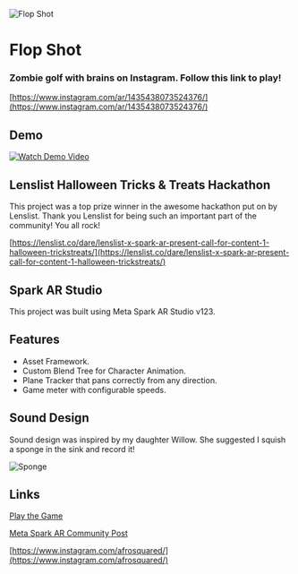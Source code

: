 
![Flop Shot](https://s3.us-west-2.amazonaws.com/www.afrosquared.com/resources/flop-shot/flop-shot.png?v=2)

# Flop Shot
### Zombie golf with brains on Instagram. Follow this link to play!

[https://www.instagram.com/ar/1435438073524376/](https://www.instagram.com/ar/1435438073524376/)

## Demo
[![Watch Demo Video](https://img.youtube.com/vi/KjD0kFHc6zE/0.jpg)](https://www.youtube.com/watch?v=KjD0kFHc6zE)

## Lenslist Halloween Tricks & Treats Hackathon
This project was a top prize winner in the awesome hackathon put on by Lenslist.  Thank you Lenslist for being such an important part of the community!  You all rock!

[https://lenslist.co/dare/lenslist-x-spark-ar-present-call-for-content-1-halloween-trickstreats/](https://lenslist.co/dare/lenslist-x-spark-ar-present-call-for-content-1-halloween-trickstreats/)

## Spark AR Studio
This project was built using Meta Spark AR Studio v123.

## Features
- Asset Framework.
- Custom Blend Tree for Character Animation.
- Plane Tracker that pans correctly from any direction.
- Game meter with configurable speeds.

## Sound Design
Sound design was inspired by my daughter Willow.  She suggested I squish a sponge in the sink and record it!

![Sponge](https://s3.us-west-2.amazonaws.com/www.afrosquared.com/resources/flop-shot/squish-sponge.jpg?v=1)

## Links
[Play the Game](https://www.instagram.com/ar/1435438073524376/)

[Meta Spark AR Community Post](https://www.facebook.com/groups/SparkARcommunity/posts/1251398938605479/?__cft__[0]=AZUOfgkVWH6Ow8Ymc6roJ2vdqtZoem64olBfOaA2ByJGHjNHxgUvtL8cmcjuwV2mpp3VWnfM5vawm6ScytZK8xptEocXQM2fHwRqci4PMpiAP6F8Rfl_an3HT6niHdDyXKiHq7Im5fi-MD3gJiiT9IGz&__tn__=%2CO%2CP-R)

[https://www.instagram.com/afrosquared/](https://www.instagram.com/afrosquared/)

